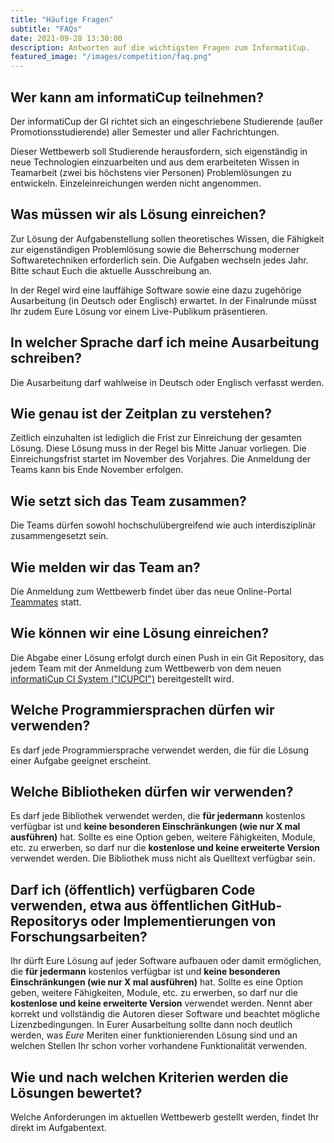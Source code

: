 ```yaml
---
title: "Häufige Fragen"
subtitle: "FAQs"
date: 2021-09-28 13:30:00
description: Antworten auf die wichtigsten Fragen zum InformatiCup.
featured_image: "/images/competition/faq.png"
---
```


## Wer kann am informatiCup teilnehmen?

Der informatiCup der GI richtet sich an eingeschriebene Studierende (außer Promotionsstudierende) aller Semester und aller Fachrichtungen.

Dieser Wettbewerb soll Studierende herausfordern, sich eigenständig in neue Technologien einzuarbeiten und aus dem erarbeiteten Wissen in Teamarbeit (zwei bis höchstens vier Personen) Problemlösungen zu entwickeln. Einzeleinreichungen werden nicht angenommen.

## Was müssen wir als Lösung einreichen?

Zur Lösung der Aufgabenstellung sollen theoretisches Wissen, die Fähigkeit zur eigenständigen Problemlösung sowie die Beherrschung moderner Softwaretechniken erforderlich sein. Die Aufgaben wechseln jedes Jahr. Bitte schaut Euch die aktuelle Ausschreibung an.

In der Regel wird eine lauffähige Software sowie eine dazu zugehörige Ausarbeitung (in Deutsch oder Englisch) erwartet. In der Finalrunde müsst Ihr zudem Eure Lösung vor einem Live-Publikum präsentieren.

## In welcher Sprache darf ich meine Ausarbeitung schreiben?

Die Ausarbeitung darf wahlweise in Deutsch oder Englisch verfasst werden.

## Wie genau ist der Zeitplan zu verstehen?

Zeitlich einzuhalten ist lediglich die Frist zur Einreichung der gesamten Lösung. Diese Lösung muss in der Regel bis Mitte Januar vorliegen. Die Einreichungsfrist startet im November des Vorjahres. Die Anmeldung der Teams kann bis Ende November erfolgen.

## Wie setzt sich das Team zusammen?

Die Teams dürfen sowohl hochschulübergreifend wie auch interdisziplinär zusammengesetzt sein.

## Wie melden wir das Team an?

Die Anmeldung zum Wettbewerb findet über das neue Online-Portal [Teammates](https://teams.informaticup.de/) statt.

## Wie können wir eine Lösung einreichen?

Die Abgabe einer Lösung erfolgt durch einen Push in ein Git Repository, das jedem Team mit der Anmeldung zum Wettbewerb von dem neuen [informatiCup CI System ("ICUPCI")](https://github.com/informatiCup/informatiCup2022/blob/main/ICUPCI.md) bereitgestellt wird.

## Welche Programmiersprachen dürfen wir verwenden?

Es darf jede Programmiersprache verwendet werden, die für die Lösung einer Aufgabe geeignet erscheint.

## Welche Bibliotheken dürfen wir verwenden?

Es darf jede Bibliothek verwendet werden, die **für jedermann** kostenlos verfügbar ist und **keine besonderen Einschränkungen (wie nur X mal ausführen)** hat. Sollte es eine Option geben, weitere Fähigkeiten, Module, etc. zu erwerben, so darf nur die **kostenlose und keine erweiterte Version** verwendet werden.  Die Bibliothek muss nicht als Quelltext verfügbar sein.


## Darf ich (öffentlich) verfügbaren Code verwenden, etwa aus öffentlichen GitHub-Repositorys oder Implementierungen von Forschungsarbeiten?

Ihr dürft Eure Lösung auf jeder Software aufbauen oder damit ermöglichen, die **für jedermann** kostenlos verfügbar ist und **keine besonderen Einschränkungen (wie nur X mal ausführen)** hat. Sollte es eine Option geben, weitere Fähigkeiten, Module, etc. zu erwerben, so darf nur die **kostenlose und keine erweiterte Version** verwendet werden. Nennt aber korrekt und vollständig die Autoren dieser Software und beachtet mögliche Lizenzbedingungen. In Eurer Ausarbeitung sollte dann noch deutlich werden, was _Eure_ Meriten einer funktionierenden Lösung sind und an welchen Stellen Ihr schon vorher vorhandene Funktionalität verwenden.

## Wie und nach welchen Kriterien werden die Lösungen bewertet?

Welche Anforderungen im aktuellen Wettbewerb gestellt werden, findet Ihr direkt im Aufgabentext.
